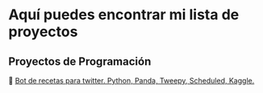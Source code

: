 # Aquí puedes encontrar mi lista de proyectos 


## Proyectos de Programación
🤖 [Bot de recetas para twitter. Python, Panda, Tweepy, Scheduled, Kaggle.](https://github.com/Andiiencode/recipebot)


